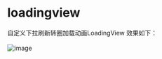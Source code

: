 # loadingview
自定义下拉刷新转圈加载动画LoadingView
效果如下：
<br>
<br>
![image](https://img-blog.csdnimg.cn/20190712155610923.gif)

